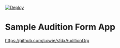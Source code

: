 [![Deploy](https://www.herokucdn.com/deploy/button.png)](https://heroku.com/deploy?template=https://github.com/cowie/auditionFormApp)

Sample Audition Form App
======================

https://github.com/cowie/sfdxAuditionOrg
